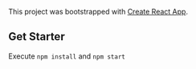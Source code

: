 This project was bootstrapped with [Create React App](https://github.com/facebook/create-react-app).

## Get Starter

Execute
`npm install` and
`npm start`
